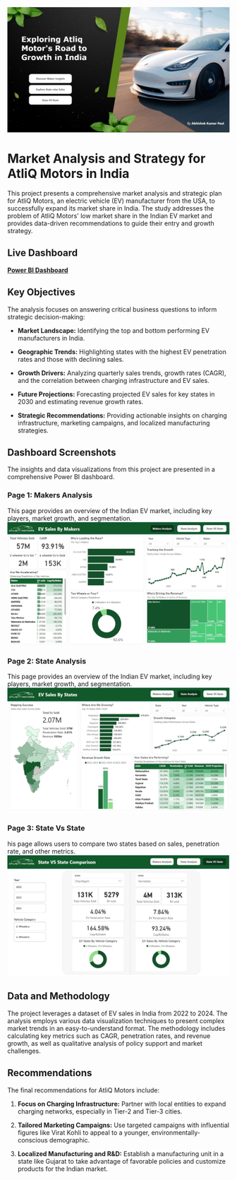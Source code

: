 ![Atliq Motors Dashboard](https://raw.githubusercontent.com/obshake/atliq-motors/refs/heads/main/Intro_Page.JPG)

# Market Analysis and Strategy for AtliQ Motors in India
This project presents a comprehensive market analysis and strategic plan for AtliQ Motors, an electric vehicle (EV) manufacturer from the USA, to successfully expand its market share in India. The study addresses the problem of AtliQ Motors' low market share in the Indian EV market and provides data-driven recommendations to guide their entry and growth strategy.
## Live Dashboard

**[Power BI Dashboard](https://lnkd.in/gB6VmcdV)**


## Key Objectives

  The analysis focuses on answering critical business questions to inform strategic decision-making:
  
  * **Market Landscape:** Identifying the top and bottom performing EV manufacturers in India.
  
  * **Geographic Trends:** Highlighting states with the highest EV penetration rates and those with declining sales.
  
   * **Growth Drivers:** Analyzing quarterly sales trends, growth rates (CAGR), and the correlation between charging infrastructure and EV sales.
  
  * **Future Projections:** Forecasting projected EV sales for key states in 2030 and estimating revenue growth rates.
  
  * **Strategic Recommendations:** Providing actionable insights on charging infrastructure, marketing campaigns, and localized manufacturing strategies.

## Dashboard Screenshots
The insights and data visualizations from this project are presented in a comprehensive Power BI dashboard.

### Page 1: Makers Analysis
This page provides an overview of the Indian EV market, including key players, market growth, and segmentation.
![Makers Analysis](https://raw.githubusercontent.com/obshake/atliq-motors/refs/heads/main/discover_maker_insights.JPG)

### Page 2: State Analysis
This page provides an overview of the Indian EV market, including key players, market growth, and segmentation.
![State Analysis](https://raw.githubusercontent.com/obshake/atliq-motors/refs/heads/main/State_Analysis.JPG)

### Page 3: State Vs State
his page allows users to compare two states based on sales, penetration rate, and other metrics.
![State Analysis](https://raw.githubusercontent.com/obshake/atliq-motors/refs/heads/main/state_vs_state.JPG)

## Data and Methodology
The project leverages a dataset of EV sales in India from 2022 to 2024. The analysis employs various data visualization techniques to present complex market trends in an easy-to-understand format. The methodology includes calculating key metrics such as CAGR, penetration rates, and revenue growth, as well as qualitative analysis of policy support and market challenges.

## Recommendations
The final recommendations for AtliQ Motors include:

  1. **Focus on Charging Infrastructure:** Partner with local entities to expand charging networks, especially in Tier-2 and Tier-3 cities.
  
  2. **Tailored Marketing Campaigns:** Use targeted campaigns with influential figures like Virat Kohli to appeal to a younger, environmentally-conscious demographic.
  
  3. **Localized Manufacturing and R&D:** Establish a manufacturing unit in a state like Gujarat to take advantage of favorable policies and customize products for the Indian market.

